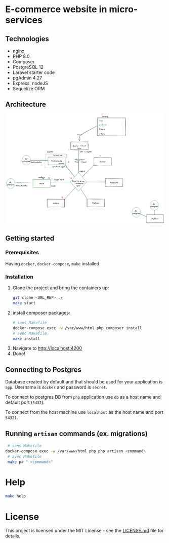 # E-commerce website in micro-services

## Technologies
* nginx
* PHP 8.0
* Composer
* PostgreSQL 12
* Laravel starter code
* pgAdmin 4.27
* Express, nodeJS
* Sequelize ORM

## Architecture
![archi](maquettes/archi.png)

## Getting started
### Prerequisites

Having `docker`, `docker-compose`, `make` installed.

### Installation

1. Clone the project and bring the containers up:
    ```bash
    git clone <URL_REP> ./
    make start
    ```
1. install composer packages:
    ```bash
    # sans Makefile
    docker-compose exec -w /var/www/html php composer install
   # avec Makefile
   make install
    ```
1. Navigate to [http://localhost:4200](http://localhost:4200)
4. Done!

## Connecting to Postgres

Database created by default and that should be used for your application is `app`.
Username is `docker` and password is `secret`.

To connect to postgres DB from `php` application use `db` as a host name and default port (`5432`).

To connect from the host machine use `localhost` as the host name and port `54321`.

## Running `artisan` commands (ex. migrations)

```bash
 # sans Makefile
docker-compose exec -w /var/www/html php php artisan <command>
 # avec Makefile
 make pa " <command>"
```

# Help
```bash
make help
```

# License
This project is licensed under the MIT License - see the [LICENSE.md](LICENSE.md) file for details.
